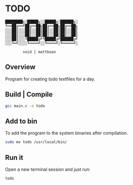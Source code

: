 # TODO

```
████████╗░█████╗░░█████╗░██████╗░
╚══██╔══╝██╔══██╗██╔══██╗██╔══██╗
░░░██║░░░██║░░██║██║░░██║██║░░██║
░░░██║░░░██║░░██║██║░░██║██║░░██║
░░░██║░░░╚█████╔╝╚█████╔╝██████╔╝
░░░╚═╝░░░░╚════╝░░╚════╝░╚═════╝░

        void | mattboan
```

## Overview

Program for creating todo textfiles for a day.

## Build | Compile

```bash
gcc main.c -o todo
```

## Add to bin

To add the program to the system binaries after compilation.

```bash
sudo mv todo /usr/local/bin/
```

## Run it

Open a new terminal session and just run:

```
todo
```
